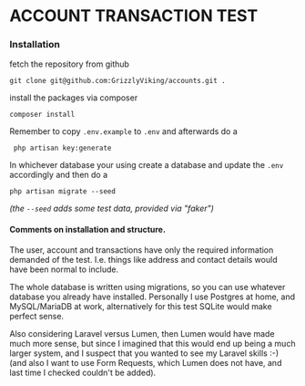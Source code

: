 # ACCOUNT TRANSACTION TEST

### Installation
fetch the repository from github
```
git clone git@github.com:GrizzlyViking/accounts.git .
```
install the packages via composer
```
composer install
```
Remember to copy `.env.example` to `.env` and afterwards do a
```
 php artisan key:generate
``` 
In whichever database your using create a database and update the `.env` accordingly and then do a 
```
php artisan migrate --seed
```
_(the `--seed` adds some test data, provided via "faker")_

#### Comments on installation and structure.
The user, account and transactions have only the required information demanded of the test. I.e. things like 
address and contact details would have been normal to include.

The whole database is written using migrations, so you can use whatever database you already have installed. 
Personally I use Postgres at home, and MySQL/MariaDB at work, alternatively for this test SQLite would make
perfect sense.

Also considering Laravel versus Lumen, then Lumen would have made much more sense, but since I imagined that
this would end up being a much larger system, and I suspect that you wanted to see my Laravel skills :-) (and also I 
want to use Form Requests, which Lumen does not have, and last time I checked couldn't be added).

